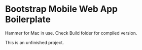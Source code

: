 Bootstrap Mobile Web App Boilerplate
====================================

Hammer for Mac in use. Check Build folder for compiled version.

This is an unfinished project.